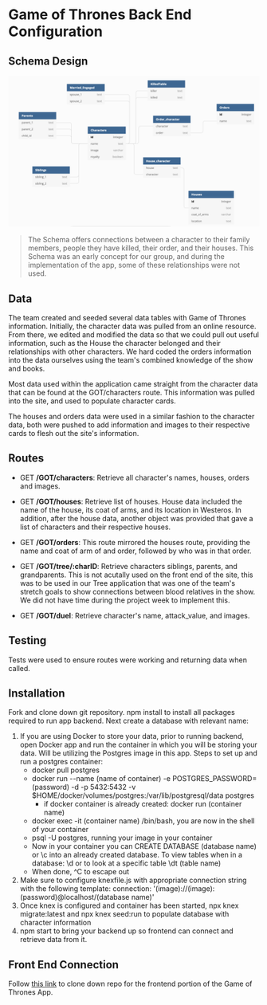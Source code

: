 # Game of Thrones Back End Configuration

## Schema Design
![schema](./Data/screenShot.png)
>The Schema offers connections between a character to their family members, people they have killed, their order, and their houses.
>This Schema was an early concept for our group, and during the implementation of the app, some of these relationships were not used.  


## Data
The team created and seeded several data tables with Game of Thrones information. Initially, the character data was pulled from an online resource. From there, we edited and modified the data so that we could pull out useful information, such as the House the character belonged and their relationships with other characters. We hard coded the orders information into the data ourselves using the team's combined knowledge of the show and books.  

Most data used within the application came straight from the character data that can be found at the GOT/characters route. This information was pulled into the site, and used to populate character cards.

The houses and orders data were used in a similar fashion to the character data, both were pushed to add information and images to their respective cards to flesh out the site's information.

## Routes
* GET **/GOT/characters**: Retrieve all character's names, houses, orders and images.

* GET **/GOT/houses**: Retrieve list of houses. House data included the name of the house, its coat of arms, and its location in 
Westeros. In addition, after the house data, another object was provided that gave a list of characters and their respective houses.

* GET **/GOT/orders**: This route mirrored the houses route, providing the name and coat of arm of and order, followed by who was in that order. 

* GET **/GOT/tree/:charID**: Retrieve characters siblings, parents, and grandparents. This is not acutally used on the front end of the site, this was to be used in our Tree application that was one of the team's stretch goals to show connections between blood relatives in the show. We did not have time during the project week to implement this.

* GET **/GOT/duel**: Retrieve character's name, attack_value, and images.

## Testing
Tests were used to ensure routes were working and returning data when called.

## Installation
Fork and clone down git repository. npm install to install all packages required to run app backend.
Next create a database with relevant name:
1. If you are using Docker to store your data, prior to running backend, open Docker app and run the container in which you will be storing your data. Will be utilizing the Postgres image in this app. Steps to set up and run a postgres container:
    * docker pull postgres
    * docker run --name (name of container) -e POSTGRES_PASSWORD=(password) -d -p 5432:5432 -v $HOME/docker/volumes/postgres:/var/lib/postgresql/data postgres
        * if docker container is already created: docker run (container name)
    * docker exec -it (container name) /bin/bash, you are now in the shell of your container
    * psql -U postgres, running your image in your container
    * Now in your container you can CREATE DATABASE (database name) or \c into an already created database. To view tables when in a database: \d or to look at a specific table \dt (table name)
    * When done, ^C to escape out
 2. Make sure to configure knexfile.js with appropriate connection string with the following template: connection: '(image)://(image):(password)@localhost/(database name)'
 3. Once knex is configured and container has been started, npx knex migrate:latest and npx knex seed:run to populate database with character information
 4. npm start to bring your backend up so frontend can connect and retrieve data from it.

## Front End Connection
Follow [this link]('https://github.com/jpmhaggerty/sofi-front-end') to clone down repo for the frontend portion of the Game of Thrones App.
